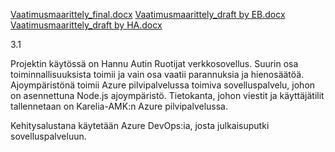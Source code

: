[Vaatimusmaarittely_final.docx](/.attachments/Vaatimusmaarittely_final-b17e5b08-8d00-4213-9470-ab17217d6f6c.docx)
[Vaatimusmaarittely_draft by EB.docx](/.attachments/Vaatimusmaarittely_draft%20by%20EB-3a286273-e54a-45a3-9c45-713164b4ca08.docx)
[Vaatimusmaarittely_draft by HA.docx](/.attachments/Vaatimusmaarittely_draft%20by%20HA-86d004af-7472-4cc8-ae8a-dc073319bfc2.docx)

3.1

Projektin käytössä on Hannu Autin Ruotijat verkkosovellus. Suurin osa toiminnallisuuksista toimii ja vain osa vaatii parannuksia ja hienosäätöä. Ajoympäristönä toimii Azure pilvipalvelussa toimiva sovelluspalvelu, johon on asennettuna Node.js ajoympäristö. Tietokanta, johon viestit ja käyttäjätilit tallennetaan on Karelia-AMK:n Azure pilvipalvelussa.

Kehitysalustana käytetään Azure DevOps:ia, josta julkaisuputki sovelluspalveluun.
